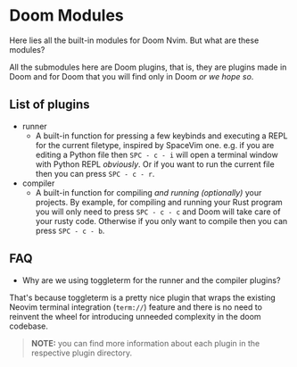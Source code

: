 # Doom Modules

Here lies all the built-in modules for Doom Nvim. But what are these modules?

All the submodules here are Doom plugins, that is, they are plugins made in
Doom and for Doom that you will find only in Doom _or we hope so_.

## List of plugins

- runner
  - A built-in function for pressing a few keybinds and executing a REPL for
    the current filetype, inspired by SpaceVim one. e.g. if you are editing a
    Python file then `SPC - c - i` will open a terminal window with Python REPL
    _obviously_. Or if you want to run the current file then you can press
    `SPC - c - r`.
- compiler
  - A built-in function for compiling _and running (optionally)_ your projects.
    By example, for compiling and running your Rust program you will only need
    to press `SPC - c - c` and Doom will take care of your rusty code.
    Otherwise if you only want to compile then you can press `SPC - c - b`.

## FAQ

- Why are we using toggleterm for the runner and the compiler plugins?

That's because toggleterm is a pretty nice plugin that wraps the existing
Neovim terminal integration (`term://`) feature and there is no need to
reinvent the wheel for introducing unneeded complexity in the doom codebase.

> **NOTE:** you can find more information about each plugin in the respective
> plugin directory.
